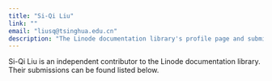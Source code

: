 ```yaml
---
title: "Si-Qi Liu"
link: ""
email: "liusq@tsinghua.edu.cn"
description: "The Linode documentation library's profile page and submission listing for Si-Qi Liu"
---
```


Si-Qi Liu is an independent contributor to the Linode documentation library. Their submissions can be found listed below.